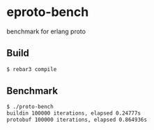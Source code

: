 eproto-bench
=====

benchmark for erlang proto

Build
-----

```sh
$ rebar3 compile
```

Benchmark
-----

```sh
$ ./proto-bench
buildin 100000 iterations, elapsed 0.24777s
protobuf 100000 iterations, elapsed 0.864936s
```
